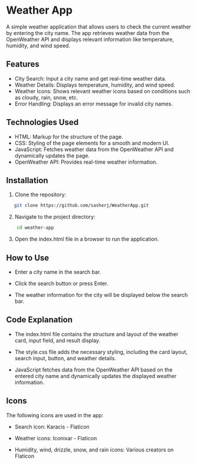 # Weather App

A simple weather application that allows users to check the current weather by entering the city name. The app retrieves weather data from the OpenWeather API and displays relevant information like temperature, humidity, and wind speed.

## Features

- City Search: Input a city name and get real-time weather data.
- Weather Details: Displays temperature, humidity, and wind speed.
- Weather Icons: Shows relevant weather icons based on conditions such as cloudy, rain, snow, etc.
- Error Handling: Displays an error message for invalid city names.

## Technologies Used

- HTML: Markup for the structure of the page.
- CSS: Styling of the page elements for a smooth and modern UI.
- JavaScript: Fetches weather data from the OpenWeather API and dynamically updates the page.
- OpenWeather API: Provides real-time weather information.

## Installation

1. Clone the repository:
``` bash 
   git clone https://github.com/sasherj/WeatherApp.git
```
2. Navigate to the project directory:
``` bash
    cd weather-app
```
3. Open the index.html file in a browser to run the application.

## How to Use

   - Enter a city name in the search bar.

   - Click the search button or press Enter.

   - The weather information for the city will be displayed below the search bar.

 ## Code Explanation

   - The index.html file contains the structure and layout of the weather card, input field, and result display.

   - The style.css file adds the necessary styling, including the card layout, search input, button, and weather details.

   - JavaScript fetches data from the OpenWeather API based on the entered city name and dynamically updates the displayed weather information.

 ## Icons

The following icons are used in the app:

   - Search icon: Karacis - Flaticon

   - Weather icons: Iconixar - Flaticon

   - Humidity, wind, drizzle, snow, and rain icons: Various creators on Flaticon
